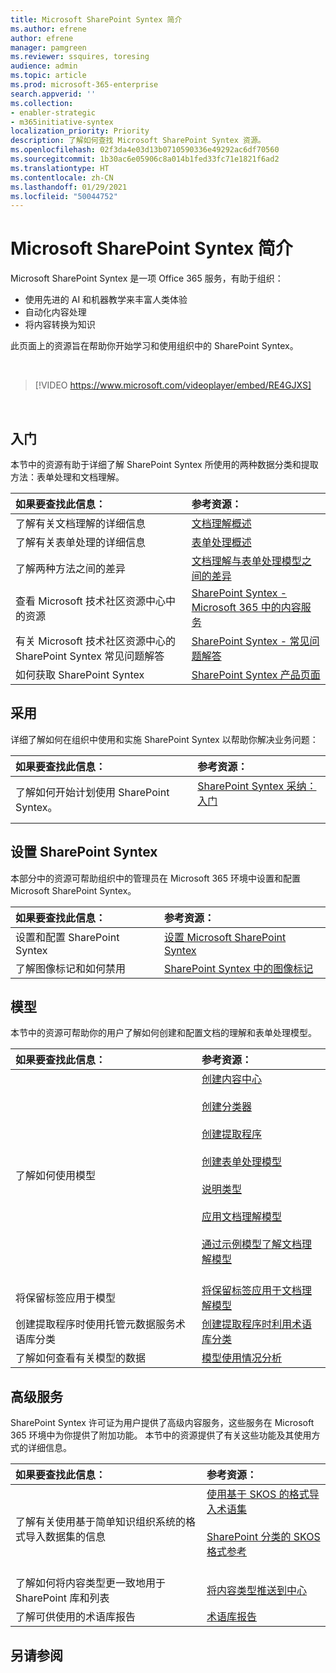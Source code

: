 ```yaml
---
title: Microsoft SharePoint Syntex 简介
ms.author: efrene
author: efrene
manager: pamgreen
ms.reviewer: ssquires, toresing
audience: admin
ms.topic: article
ms.prod: microsoft-365-enterprise
search.appverid: ''
ms.collection:
- enabler-strategic
- m365initiative-syntex
localization_priority: Priority
description: 了解如何查找 Microsoft SharePoint Syntex 资源。
ms.openlocfilehash: 02f3da4e03d13b0710590336e49292ac6df70560
ms.sourcegitcommit: 1b30ac6e05906c8a014b1fed33fc71e1821f6ad2
ms.translationtype: HT
ms.contentlocale: zh-CN
ms.lasthandoff: 01/29/2021
ms.locfileid: "50044752"
---
```

# <a name="introduction-to-microsoft-sharepoint-syntex"></a>Microsoft SharePoint Syntex 简介

Microsoft SharePoint Syntex 是一项 Office 365 服务，有助于组织：

- 使用先进的 AI 和机器教学来丰富人类体验
- 自动化内容处理
- 将内容转换为知识

此页面上的资源旨在帮助你开始学习和使用组织中的 SharePoint Syntex。

</br>

> [!VIDEO https://www.microsoft.com/videoplayer/embed/RE4GJXS] 

</br>

## <a name="get-started"></a>入门

本节中的资源有助于详细了解 SharePoint Syntex 所使用的两种数据分类和提取方法：表单处理和文档理解。

| 如果要查找此信息： | 参考资源： |
|:-----|:-----|
|了解有关文档理解的详细信息|[文档理解概述](https://docs.microsoft.com/microsoft-365/contentunderstanding/document-understanding-overview)|
|了解有关表单处理的详细信息|[表单处理概述](https://docs.microsoft.com/microsoft-365/contentunderstanding/form-processing-overview)|
|了解两种方法之间的差异|[文档理解与表单处理模型之间的差异](https://docs.microsoft.com/microsoft-365/contentunderstanding/difference-between-document-understanding-and-form-processing-model)|
|查看 Microsoft 技术社区资源中心中的资源|[ SharePoint Syntex - Microsoft 365 中的内容服务](https://resources.techcommunity.microsoft.com/sharepoint-syntex/)|
|有关 Microsoft 技术社区资源中心的 SharePoint Syntex 常见问题解答 |[SharePoint Syntex - 常见问题解答](https://resources.techcommunity.microsoft.com/project-cortex-microsoft-365/faq/)|
|如何获取 SharePoint Syntex |[SharePoint Syntex 产品页面](https://www.microsoft.com/microsoft-365/enterprise/sharepoint-syntex)|

## <a name="adoption"></a>采用

详细了解如何在组织中使用和实施 SharePoint Syntex 以帮助你解决业务问题： 

| 如果要查找此信息： | 参考资源： |
|:-----|:-----|
|了解如何开始计划使用 SharePoint Syntex。 |[SharePoint Syntex 采纳：入门](https://docs.microsoft.com/microsoft-365/contentunderstanding/adoption-getstarted)<br><br>|  

## <a name="set-up-sharepoint-syntex"></a>设置 SharePoint Syntex

本部分中的资源可帮助组织中的管理员在 Microsoft 365 环境中设置和配置Microsoft SharePoint Syntex。

| 如果要查找此信息： | 参考资源： |
|:-----|:-----|
|设置和配置 SharePoint Syntex|[设置 Microsoft SharePoint Syntex](https://docs.microsoft.com/microsoft-365/contentunderstanding/set-up-content-understanding)|
|了解图像标记和如何禁用|[SharePoint Syntex 中的图像标记](https://docs.microsoft.com/microsoft-365/contentunderstanding/image-tagging)|

## <a name="models"></a>模型

本节中的资源可帮助你的用户了解如何创建和配置文档的理解和表单处理模型。

| 如果要查找此信息： | 参考资源： |
|:-----|:-----|
|了解如何使用模型|[创建内容中心](https://docs.microsoft.com/microsoft-365/contentunderstanding/create-a-content-center)<br><br>[创建分类器](https://docs.microsoft.com/microsoft-365/contentunderstanding/create-a-classifier)<br><br>[创建提取程序](https://docs.microsoft.com/microsoft-365/contentunderstanding/create-an-extractor)<br><br>[创建表单处理模型](https://docs.microsoft.com/microsoft-365/contentunderstanding/create-a-form-processing-model)<br><br>[说明类型](https://docs.microsoft.com/microsoft-365/contentunderstanding/explanation-types-overview)<br><br>[应用文档理解模型](https://docs.microsoft.com/microsoft-365/contentunderstanding/apply-a-model)<br><br>[通过示例模型了解文档理解模型](https://docs.microsoft.com/microsoft-365/contentunderstanding/learn-about-document-understanding-models-through-the-sample-model)<br><br>|
|将保留标签应用于模型|[将保留标签应用于文档理解模型](https://docs.microsoft.com/microsoft-365/contentunderstanding/apply-a-retention-label-to-a-model)|
|创建提取程序时使用托管元数据服务术语库分类|[创建提取程序时利用术语库分类](https://docs.microsoft.com/microsoft-365/contentunderstanding/leverage-term-store-taxonomy)|
|了解如何查看有关模型的数据|[模型使用情况分析](https://docs.microsoft.com/microsoft-365/contentunderstanding/model-usage-analytics)|

## <a name="premium-services"></a>高级服务

SharePoint Syntex 许可证为用户提供了高级内容服务，这些服务在 Microsoft 365 环境中为你提供了附加功能。 本节中的资源提供了有关这些功能及其使用方式的详细信息。

| 如果要查找此信息： | 参考资源： |
|:-----|:-----|
|了解有关使用基于简单知识组织系统的格式导入数据集的信息|[使用基于 SKOS 的格式导入术语集](https://docs.microsoft.com/microsoft-365/contentunderstanding/import-term-set-skos)<br><br>[SharePoint 分类的 SKOS 格式参考](https://docs.microsoft.com/microsoft-365/contentunderstanding/skos-format-reference)<br><br>|
|了解如何将内容类型更一致地用于 SharePoint 库和列表|[将内容类型推送到中心](https://docs.microsoft.com/microsoft-365/contentunderstanding/push-content-type-to-hub)|
|了解可供使用的术语库报告|[术语库报告](https://docs.microsoft.com/microsoft-365/contentunderstanding/term-store-analytics)|

## <a name="see-also"></a>另请参阅
